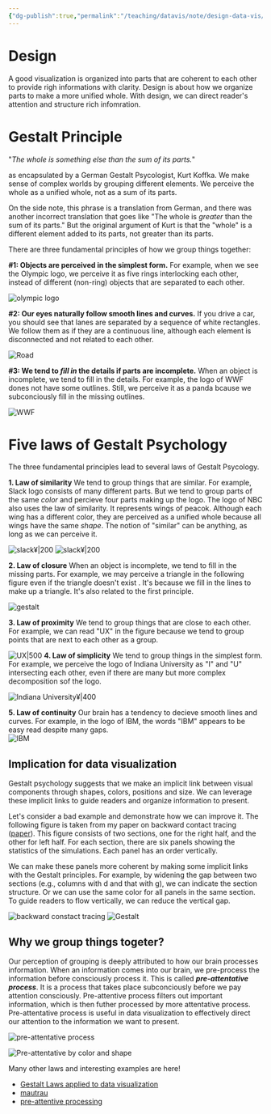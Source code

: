 ```yaml
---
{"dg-publish":true,"permalink":"/teaching/datavis/note/design-data-vis/","dgHomeLink":true,"dgPassFrontmatter":false}
---
```



# Design
A good visualization is organized into parts that are coherent to each other to provide righ informations with clarity.  Design is about how we organize parts to make a more unified whole. With design, we can direct reader's attention and structure rich infomration. 

# Gestalt Principle 

"*The whole is something else than the sum of its parts.*" 

as encapsulated by a German Gestalt Psycologist, Kurt Koffka. We make sense of complex worlds by grouping different elements. We perceive the whole as a unified whole, not as a sum of its parts. 

On the side note, this phrase is a translation from German, and there was another incorrect translation that goes like "The whole is *greater* than the sum of its parts." But the original argument of Kurt is that the "whole" is a different element added to its parts, not greater than its parts.  

There are three fundamental principles of how we group things together:

**#1: Objects are perceived in the simplest form.**
For example, when we see the Olympic logo, we perceive it as five rings interlocking each other, instead of different (non-ring) objects that are separated to each other. 

![olympic logo](https://upload.wikimedia.org/wikipedia/commons/thumb/5/55/Olympic_rings_with_transparent_rims.svg/2560px-Olympic_rings_with_transparent_rims.svg.png)


**#2: Our eyes naturally follow smooth lines and curves.** 
If you drive a car, you should see that lanes are separated by a sequence of white rectangles. We follow them as if they are a continuous line, although each element is disconnected and not related to each other. 

![Road](https://bloximages.newyork1.vip.townnews.com/santafenewmexican.com/content/tncms/assets/v3/editorial/2/ab/2ab36ee8-7d4c-11eb-a7a1-2f768ea3d73e/60417f4d3e2d7.image.jpg?resize=554%2C500)

**#3: We tend to *fill in* the details if parts are incomplete.**
When an object is incomplete, we tend to fill in the details. For example, the logo of WWF dones not have some outlines. Still, we perceive it as a panda bcause we subconciously fill in the missing outlines. 

![WWF](https://uploads.toptal.io/blog/image/125750/toptal-blog-image-1522045535498-3cfb27ba5cf1188777b80c9ea2f652b2.png)


# Five laws of Gestalt Psychology
The three fundamental principles lead to several laws of Gestalt Psycology. 

**1. Law of similarity** 
We tend to group things that are similar. For example, Slack logo consists of many different parts. But we tend to group parts of the same *color* and percieve four parts making up the logo. The logo of NBC also uses the law of similarity. It represents wings of peacok. Although each wing has a different color, they are perceived as a unified whole because all wings have the same *shape*. The notion of "similar" can be anything, as long as we can perceive it. 

![slack¥|200](https://orangecounty.aiga.org/wp-content/uploads/2021/05/slack-logo.png)   ![slack¥|200](https://upload.wikimedia.org/wikipedia/commons/thumb/8/8d/NBC_2013_%28flat_version%29.svg/1200px-NBC_2013_%28flat_version%29.svg.png)

**2. Law of closure**
When an object is incomplete, we tend to fill in the missing parts. For example, we may perceive a triangle in the following figure even if the triangle doesn't exist . It's because we fill in the lines to make up a triangle. It's also related to the first principle. 

![gestalt](https://miro.medium.com/max/1400/1*i00fI96rVsxN4Tw-fHaHcQ.png)

**3. Law of proximity**
We tend to group things that are close to each other. For example, we can read "UX" in the figure because we tend to group points that are next to each other as a group.

![UX|500](https://encrypted-tbn0.gstatic.com/images?q=tbn:ANd9GcTTB4CvVVrZslw5k0VedxytCqjwC7mFa2n0QQ&usqp=CAU)
**4. Law of simplicity**
We tend to group things in the simplest form. For example, we perceive the logo of Indiana University as "I" and "U" intersecting each other, even if there are many but more complex decomposition sof the logo.

![Indiana University¥|400](https://i.pinimg.com/736x/e6/0a/07/e60a07442ff285a78a3b95c018967d9b.jpg)


**5. Law of continuity** 
Our brain has a tendency to decieve smooth lines and curves. For example, in the logo of IBM, the words "IBM" appears to be easy read despite many gaps.   
![IBM](https://www.neurosciencemarketing.com/wp-content/uploads/2017/03/IBM.jpg)

## Implication for data visualization
Gestalt psychology suggests that we make an implicit link between visual components through shapes, colors, positions and size. We can leverage these implicit links to guide readers and organize information to present. 

Let's consider a bad example and demonstrate how we can improve it. The following figure is taken from my paper on backward contact tracing ([paper](https://www.nature.com/articles/s41567-021-01187-2)). This figure consists of two sections, one for the right half, and the other for left half. For each section, there are six panels showing the statistics of the simulations. Each panel has an order vertically. 

We can make these panels more coherent by making some implicit links with the Gestalt principles. For example, by widening the gap between two sections (e.g., columns with d and that with g), we can indicate the section structure. Or we can use the same color for all panels in the same section. To guide readers to flow vertically, we can reduce the vertical gap. 

![backward constact tracing](https://media.springernature.com/full/springer-static/image/art%3A10.1038%2Fs41567-021-01187-2/MediaObjects/41567_2021_1187_Fig3_HTML.png?as=webp)
![Gestalt](https://cdn-images-1.medium.com/max/1024/1*C9XapvVFAhF4DHXXf2TUuA.jpeg)

## Why we group things togeter?
Our perception of grouping is deeply attributed to how our brain processes information. When an information comes into our brain, we pre-process the information before consciously process it. This is called ***pre-attentative process***. It is a process that takes place subconciously before we pay attention consciously. Pre-attentive process filters out important information, which is then futher processed by more attentative process. Pre-attentative process is useful in data visualization to effectively direct our attention to the information we want to present.

![pre-attentative process](https://infovis-wiki.net/w/images/6/6a/Preattentive_4.JPG)

![Pre-attentative by color and shape](https://humansofdata.atlan.com/wp-content/uploads/2019/07/preattentive-processing.png)


Many other laws and interesting examples are here!
- [Gestalt Laws applied to data visualization](http://daydreamingnumbers.com/concepts/gestalt-laws-data-visualization/)
- [mautrau](https://muatrau.com/which-gestalt-principles-is-applied-when-we-perceive-objects-which-are-near-each-other-to-belong-together#gestalt-principle-proximity)
- [pre-attentive processing](https://uxplanet.org/preattentive-processing-and-design-e59eba74373e)